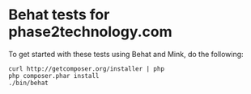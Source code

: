 # Behat tests for phase2technology.com

To get started with these tests using Behat and Mink, do the following:

```
curl http://getcomposer.org/installer | php
php composer.phar install
./bin/behat
```


